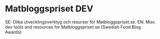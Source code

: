 Matbloggspriset DEV
===================
SE:
Olika utvecklingsverktyg och resurser för Matbloggspriset.se. 
EN:
Misc dev tools and resources for Matbloggspriset.se (Swedish Food Blog Awards)

